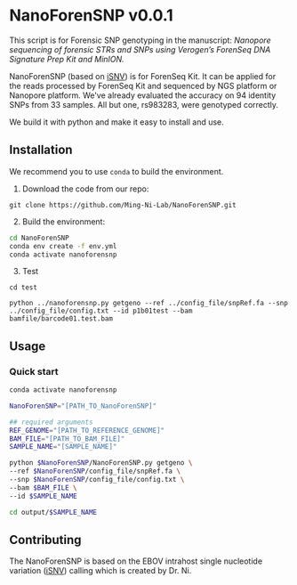 # NanoForenSNP v0.0.1
This script is for Forensic SNP genotyping in the manuscript:  *Nanopore sequencing of forensic STRs and SNPs using Verogen’s ForenSeq DNA Signature Prep Kit and MinION.*

NanoForenSNP (based on [iSNV](https://github.com/generality/iSNV-calling)) is for ForenSeq Kit. It can be applied for the reads processed by ForenSeq Kit and sequenced by NGS platform or Nanopore platform. We've already evaluated the accuracy on 94 identity SNPs from 33 samples. All but one, rs983283, were genotyped correctly.

We build it with python and make it easy to install and use. 



## Installation

We recommend you to use `conda` to build the environment.

1. Download the code from our repo:

```
git clone https://github.com/Ming-Ni-Lab/NanoForenSNP.git
```

2. Build the environment:


```bash
cd NanoForenSNP
conda env create -f env.yml
conda activate nanoforensnp
```

3. Test

```
cd test

python ../nanoforensnp.py getgeno --ref ../config_file/snpRef.fa --snp ../config_file/config.txt --id p1b01test --bam bamfile/barcode01.test.bam
```



## Usage

### Quick start

```bash
conda activate nanoforensnp

NanoForenSNP="[PATH_TO_NanoForenSNP]"

## required arguments
REF_GENOME="[PATH_TO_REFERENCE_GENOME]"
BAM_FILE="[PATH_TO_BAM_FILE]"
SAMPLE_NAME="[SAMPLE_NAME]"

python $NanoForenSNP/NanoForenSNP.py getgeno \
--ref $NanoForenSNP/config_file/snpRef.fa \
--snp $NanoForenSNP/config_file/config.txt \
--bam $BAM_FILE \
--id $SAMPLE_NAME

cd output/$SAMPLE_NAME
```



## Contributing

The NanoForenSNP is based on the EBOV intrahost single nucleotide variation ([iSNV](https://github.com/generality/iSNV-calling])) calling which is created by Dr. Ni.  

